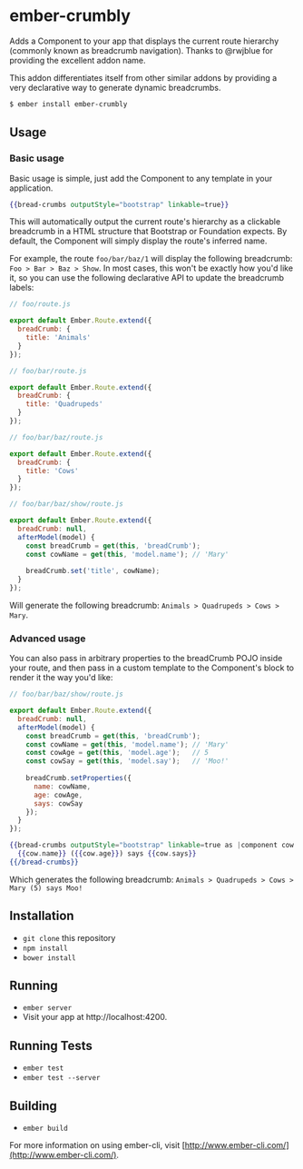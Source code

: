 # ember-crumbly

Adds a Component to your app that displays the current route hierarchy (commonly known as breadcrumb navigation). Thanks to @rwjblue for providing the excellent addon name.

This addon differentiates itself from other similar addons by providing a very declarative way to generate dynamic breadcrumbs.

```sh
$ ember install ember-crumbly
```

## Usage

### Basic usage 
Basic usage is simple, just add the Component to any template in your application.

```hbs
{{bread-crumbs outputStyle="bootstrap" linkable=true}}
```

This will automatically output the current route's hierarchy as a clickable breadcrumb in a HTML structure that Bootstrap or Foundation expects. By default, the Component will simply display the route's inferred name.

For example, the route `foo/bar/baz/1` will display the following breadcrumb: `Foo > Bar > Baz > Show`. In most cases, this won't be exactly how you'd like it, so you can use the following declarative API to update the breadcrumb labels:

```js
// foo/route.js

export default Ember.Route.extend({
  breadCrumb: {
    title: 'Animals'
  }
});
```

```js
// foo/bar/route.js

export default Ember.Route.extend({
  breadCrumb: {
    title: 'Quadrupeds'
  }
});
```

```js
// foo/bar/baz/route.js

export default Ember.Route.extend({
  breadCrumb: {
    title: 'Cows'
  }
});
```

```js
// foo/bar/baz/show/route.js

export default Ember.Route.extend({
  breadCrumb: null,
  afterModel(model) {
    const breadCrumb = get(this, 'breadCrumb');
    const cowName = get(this, 'model.name'); // 'Mary'
    
    breadCrumb.set('title', cowName);
  }
});
```

Will generate the following breadcrumb: `Animals > Quadrupeds > Cows > Mary`.

### Advanced usage
You can also pass in arbitrary properties to the breadCrumb POJO inside your route, and then pass in a custom template to the Component's block to render it the way you'd like:

```js
// foo/bar/baz/show/route.js

export default Ember.Route.extend({
  breadCrumb: null,
  afterModel(model) {
    const breadCrumb = get(this, 'breadCrumb');
    const cowName = get(this, 'model.name'); // 'Mary'
    const cowAge = get(this, 'model.age');   // 5
    const cowSay = get(this, 'model.say');   // 'Moo!'
    
    breadCrumb.setProperties({
      name: cowName,
      age: cowAge,
      says: cowSay
    });
  }
});
```

```hbs
{{bread-crumbs outputStyle="bootstrap" linkable=true as |component cow|}}
  {{cow.name}} ({{cow.age}}) says {{cow.says}}
{{/bread-crumbs}}
```

Which generates the following breadcrumb: `Animals > Quadrupeds > Cows > Mary (5) says Moo!`

## Installation

* `git clone` this repository
* `npm install`
* `bower install`

## Running

* `ember server`
* Visit your app at http://localhost:4200.

## Running Tests

* `ember test`
* `ember test --server`

## Building

* `ember build`

For more information on using ember-cli, visit [http://www.ember-cli.com/](http://www.ember-cli.com/).
